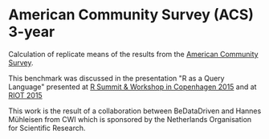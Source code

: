 
# American Community Survey (ACS) 3-year

Calculation of replicate means of the results from the
[American Community Survey](http://www.census.gov/programs-surveys/acs/).

This benchmark was discussed in the presentation
"R as a Query Language" presented at 
[R Summit & Workshop in Copenhagen 2015](http://www.renjin.org/blog/2015-06-28-renjin-at-rsummit-2015.html) and at 
[RIOT 2015](http://www.renjin.org/blog/2015-09-09-riot-workshop-presentation.html)

This work is the result of a collaboration between BeDataDriven and
Hannes Mühleisen from CWI which is sponsored by the
Netherlands Organisation for Scientific Research.
